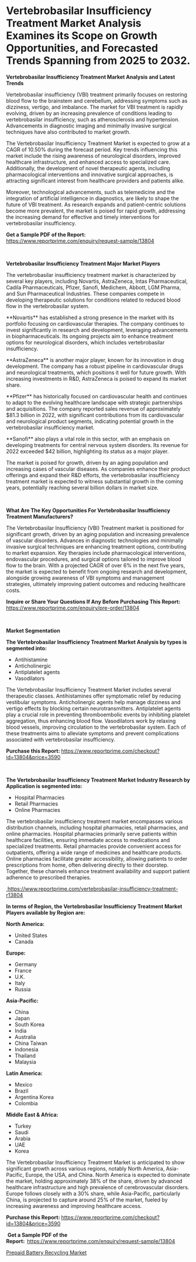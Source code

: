 <p><h1>Vertebrobasilar Insufficiency Treatment Market Analysis Examines its Scope on Growth Opportunities, and Forecasted Trends Spanning from 2025 to 2032.</h1></p><p><strong>Vertebrobasilar Insufficiency Treatment Market Analysis and Latest Trends</strong></p>
<p><p>Vertebrobasilar insufficiency (VBI) treatment primarily focuses on restoring blood flow to the brainstem and cerebellum, addressing symptoms such as dizziness, vertigo, and imbalance. The market for VBI treatment is rapidly evolving, driven by an increasing prevalence of conditions leading to vertebrobasilar insufficiency, such as atherosclerosis and hypertension. Advancements in diagnostic imaging and minimally invasive surgical techniques have also contributed to market growth.</p><p>The Vertebrobasilar Insufficiency Treatment Market is expected to grow at a CAGR of 10.50% during the forecast period. Key trends influencing this market include the rising awareness of neurological disorders, improved healthcare infrastructure, and enhanced access to specialized care. Additionally, the development of novel therapeutic agents, including pharmacological interventions and innovative surgical approaches, is attracting significant interest from healthcare providers and patients alike.</p><p>Moreover, technological advancements, such as telemedicine and the integration of artificial intelligence in diagnostics, are likely to shape the future of VBI treatment. As research expands and patient-centric solutions become more prevalent, the market is poised for rapid growth, addressing the increasing demand for effective and timely interventions for vertebrobasilar insufficiency.</p></p>
<p><strong>Get a Sample PDF of the Report:&nbsp;</strong> <a href="https://www.reportprime.com/enquiry/request-sample/13804?utm_campaign=2241&utm_medium=2&utm_source=Github&utm_content=ia&utm_term=20032025&utm_id=vertebrobasilar-insufficiency-treatment">https://www.reportprime.com/enquiry/request-sample/13804</a></p>
<p>&nbsp;</p>
<p><strong>Vertebrobasilar Insufficiency Treatment Major Market Players</strong></p>
<p><p>The vertebrobasilar insufficiency treatment market is characterized by several key players, including Novartis, AstraZeneca, Intas Pharmaceutical, Cadila Pharmaceuticals, Pfizer, Sanofi, Medichem, Abbott, LGM Pharma, and Sun Pharmaceutical Industries. These companies compete in developing therapeutic solutions for conditions related to reduced blood flow in the vertebrobasilar system.</p><p>**Novartis** has established a strong presence in the market with its portfolio focusing on cardiovascular therapies. The company continues to invest significantly in research and development, leveraging advancements in biopharmaceuticals. Its ongoing projects aim to enhance treatment options for neurological disorders, which includes vertebrobasilar insufficiency.</p><p>**AstraZeneca** is another major player, known for its innovation in drug development. The company has a robust pipeline in cardiovascular drugs and neurological treatments, which positions it well for future growth. With increasing investments in R&D, AstraZeneca is poised to expand its market share.</p><p>**Pfizer** has historically focused on cardiovascular health and continues to adapt to the evolving healthcare landscape with strategic partnerships and acquisitions. The company reported sales revenue of approximately $81.3 billion in 2022, with significant contributions from its cardiovascular and neurological product segments, indicating potential growth in the vertebrobasilar insufficiency market.</p><p>**Sanofi** also plays a vital role in this sector, with an emphasis on developing treatments for central nervous system disorders. Its revenue for 2022 exceeded $42 billion, highlighting its status as a major player.</p><p>The market is poised for growth, driven by an aging population and increasing cases of vascular diseases. As companies enhance their product offerings and expand their R&D efforts, the vertebrobasilar insufficiency treatment market is expected to witness substantial growth in the coming years, potentially reaching several billion dollars in market size.</p></p>
<p>&nbsp;</p>
<p><strong>What Are The Key Opportunities For Vertebrobasilar Insufficiency Treatment Manufacturers?</strong></p>
<p><p>The Vertebrobasilar Insufficiency (VBI) Treatment market is positioned for significant growth, driven by an aging population and increasing prevalence of vascular disorders. Advances in diagnostic technologies and minimally invasive surgical techniques are enhancing treatment options, contributing to market expansion. Key therapies include pharmacological interventions, endovascular procedures, and surgical options tailored to improve blood flow to the brain. With a projected CAGR of over 6% in the next five years, the market is expected to benefit from ongoing research and development, alongside growing awareness of VBI symptoms and management strategies, ultimately improving patient outcomes and reducing healthcare costs.</p></p>
<p><strong>Inquire or Share Your Questions If Any Before Purchasing This Report:</strong> <a href="https://www.reportprime.com/enquiry/pre-order/13804?utm_campaign=2241&utm_medium=2&utm_source=Github&utm_content=ia&utm_term=20032025&utm_id=vertebrobasilar-insufficiency-treatment">https://www.reportprime.com/enquiry/pre-order/13804</a></p>
<p>&nbsp;</p>
<p><strong>Market Segmentation</strong></p>
<p><strong>The Vertebrobasilar Insufficiency Treatment Market Analysis by types is segmented into:</strong></p>
<p><ul><li>Antihistamine</li><li>Anticholinergic</li><li>Antiplatelet agents</li><li>Vasodilators</li></ul></p>
<p><p>The Vertebrobasilar Insufficiency Treatment Market includes several therapeutic classes. Antihistamines offer symptomatic relief by reducing vestibular symptoms. Anticholinergic agents help manage dizziness and vertigo effects by blocking certain neurotransmitters. Antiplatelet agents play a crucial role in preventing thromboembolic events by inhibiting platelet aggregation, thus enhancing blood flow. Vasodilators work by relaxing blood vessels, improving circulation to the vertebrobasilar system. Each of these treatments aims to alleviate symptoms and prevent complications associated with vertebrobasilar insufficiency.</p></p>
<p><strong>Purchase this Report:&nbsp;</strong><a href="https://www.reportprime.com/checkout?id=13804&price=3590&utm_campaign=2241&utm_medium=2&utm_source=Github&utm_content=ia&utm_term=20032025&utm_id=vertebrobasilar-insufficiency-treatment">https://www.reportprime.com/checkout?id=13804&price=3590</a></p>
<p>&nbsp;</p>
<p><strong>The Vertebrobasilar Insufficiency Treatment Market Industry Research by Application is segmented into:</strong></p>
<p><ul><li>Hospital Pharmacies</li><li>Retail Pharmacies</li><li>Online Pharmacies</li></ul></p>
<p><p>The vertebrobasilar insufficiency treatment market encompasses various distribution channels, including hospital pharmacies, retail pharmacies, and online pharmacies. Hospital pharmacies primarily serve patients within healthcare facilities, ensuring immediate access to medications and specialized treatments. Retail pharmacies provide convenient access for outpatients, offering a wide range of medicines and healthcare products. Online pharmacies facilitate greater accessibility, allowing patients to order prescriptions from home, often delivering directly to their doorstep. Together, these channels enhance treatment availability and support patient adherence to prescribed therapies.</p></p>
<p><a href="https://www.reportprime.com/vertebrobasilar-insufficiency-treatment-r13804?utm_campaign=2241&utm_medium=2&utm_source=Github&utm_content=ia&utm_term=20032025&utm_id=vertebrobasilar-insufficiency-treatment">&nbsp;https://www.reportprime.com/vertebrobasilar-insufficiency-treatment-r13804</a></p>
<p><strong>In terms of Region, the Vertebrobasilar Insufficiency Treatment Market Players available by Region are:</strong></p>
<p>
    <p> <strong> North America: </strong>
        <ul>
            <li>United States</li>
            <li>Canada</li>
        </ul>
        </p> 
    <p> <strong> Europe: </strong>
        <ul>
            <li>Germany</li>
            <li>France</li>
            <li>U.K.</li>
            <li>Italy</li>
            <li>Russia</li>
        </ul>
        </p> 
    <p> <strong> Asia-Pacific: </strong>
        <ul>
            <li>China</li>
            <li>Japan</li>
            <li>South Korea</li>
            <li>India</li>
            <li>Australia</li>
            <li>China Taiwan</li>
            <li>Indonesia</li>
            <li>Thailand</li>
            <li>Malaysia</li>
        </ul>
        </p> 
    <p> <strong> Latin America: </strong>
        <ul>
            <li>Mexico</li>
            <li>Brazil</li>
            <li>Argentina Korea</li>
            <li>Colombia</li>
        </ul>
        </p> 
    <p> <strong> Middle East & Africa: </strong>
        <ul>
            <li>Turkey</li>
            <li>Saudi</li>
            <li>Arabia</li>
            <li>UAE</li>
            <li>Korea</li>
        </ul>
    </p>
    </p>
<p><p>The Vertebrobasilar Insufficiency Treatment Market is anticipated to show significant growth across various regions, notably North America, Asia-Pacific, Europe, the USA, and China. North America is expected to dominate the market, holding approximately 38% of the share, driven by advanced healthcare infrastructure and high prevalence of cerebrovascular disorders. Europe follows closely with a 30% share, while Asia-Pacific, particularly China, is projected to capture around 25% of the market, fueled by increasing awareness and improving healthcare access.</p></p>
<p><strong>Purchase this Report: </strong><a href="https://www.reportprime.com/checkout?id=13804&price=3590&utm_campaign=2241&utm_medium=2&utm_source=Github&utm_content=ia&utm_term=20032025&utm_id=vertebrobasilar-insufficiency-treatment">https://www.reportprime.com/checkout?id=13804&price=3590</a></p>
<p>&nbsp;<strong>Get a Sample PDF of the Report:&nbsp;&nbsp;</strong><a href="https://www.reportprime.com/enquiry/request-sample/13804?utm_campaign=2241&utm_medium=2&utm_source=Github&utm_content=ia&utm_term=20032025&utm_id=vertebrobasilar-insufficiency-treatment">https://www.reportprime.com/enquiry/request-sample/13804</a></p>
<p><strong></strong></p>
<p><p><a href="https://github.com/GenaGaines34/Market-Research-Report-List-2/blob/main/prepaid-battery-recycling-market.md?utm_campaign=2241&utm_medium=2&utm_source=Github&utm_content=ia&utm_term=20032025&utm_id=vertebrobasilar-insufficiency-treatment">Prepaid Battery Recycling Market</a></p></p>